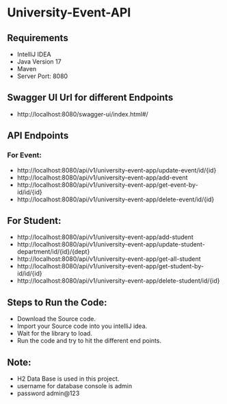 # University-Event-API
## Requirements
- IntelliJ IDEA
- Java Version 17
- Maven
- Server Port: 8080

## Swagger UI Url for different Endpoints
- http://localhost:8080/swagger-ui/index.html#/

## API Endpoints

### For Event:
- http://localhost:8080/api/v1/university-event-app/update-event/id/{id}                
- http://localhost:8080/api/v1/university-event-app/add-event                            
- http://localhost:8080/api/v1/university-event-app/get-event-by-id/id/{id}             
- http://localhost:8080/api/v1/university-event-app/delete-event/id/{id}                

## For Student:
- http://localhost:8080/api/v1/university-event-app/add-student
- http://localhost:8080/api/v1/university-event-app/update-student-department/id/{id}/{dept}
- http://localhost:8080/api/v1/university-event-app/get-all-student
- http://localhost:8080/api/v1/university-event-app/get-student-by-id/id/{id}
- http://localhost:8080/api/v1/university-event-app/delete-student/id/{id}


   
##  Steps to Run the Code:
- Download the Source code.
- Import your Source code into you intelliJ idea.
- Wait for the library to load.
- Run the code and try to hit the different end points.

## Note:
- H2 Data Base is used in this project.
- username for database console is admin
- password admin@123
